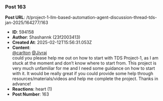 ### Post 163
**Post URL**: /t/project-1-llm-based-automation-agent-discussion-thread-tds-jan-2025/164277/163
- **ID**: 594158
- **Author**: Shashannk (23f2003413)
- **Created At**: 2025-02-12T15:56:31.053Z
- **Content**:  
  <a class="mention" href="/u/carlton">@carlton</a> <a class="mention" href="/u/jivraj">@Jivraj</a><br>
could you please help me out on how to start with TDS Project-1, as I am stuck at the moment and don’t know where to start from. This project is very much unfamiliar for me and I need some guidance on how to start with it. It would be really great if you could provide some help through resources/materials/videos and help me complete the project. Thanks in advance!
- **Reactions**: heart (1)
- **Post Number**: 163

